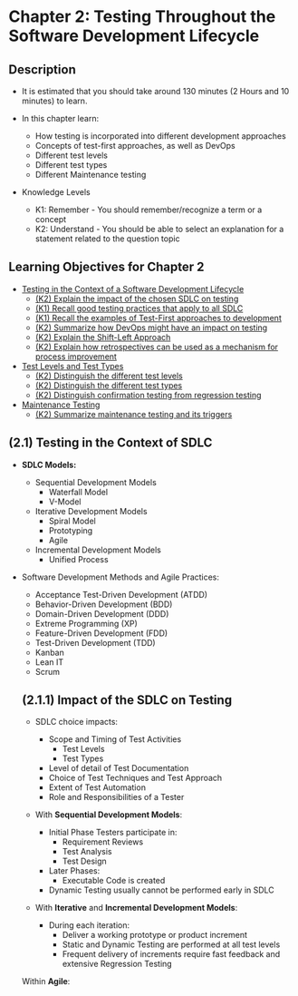 # Chapter 2: Testing Throughout the Software Development Lifecycle

## Description 
- It is estimated that you should take around 130 minutes (2 Hours and 10 minutes) to learn.
- In this chapter learn:
    - How testing is incorporated into different development approaches
    - Concepts of test-first approaches, as well as DevOps
    - Different test levels
    - Different test types
    - Different Maintenance testing

- Knowledge Levels
    - K1: Remember - You should remember/recognize a term or a concept
    - K2: Understand - You should be able to select an explanation for a statement related to the question topic

## Learning Objectives for Chapter 2
- [Testing in the Context of a Software Development Lifecycle](#21)
    - [(K2) Explain the impact of the chosen SDLC on testing](#211)
    - [(K1) Recall good testing practices that apply to all SDLC](#212)
    - [(K1) Recall the examples of Test-First approaches to development](#213)
    - [(K2) Summarize how DevOps might have an impact on testing](#214)
    - [(K2) Explain the Shift-Left Approach](#215)
    - [(K2) Explain how retrospectives can be used as a mechanism for process improvement](#216)
- [Test Levels and Test Types](#22)
    - [(K2) Distinguish the different test levels](#221)
    - [(K2) Distinguish the different test types](#222)
    - [(K2) Distinguish confirmation testing from regression testing](#223)
- [Maintenance Testing](#23)
    - [(K2) Summarize maintenance testing and its triggers](#231)

<a id="21"></a>

## (2.1) Testing in the Context of SDLC

- **SDLC Models:**
    - Sequential Development Models
        - Waterfall Model
        - V-Model
    - Iterative Development Models
        - Spiral Model
        - Prototyping
        - Agile
    - Incremental Development Models
        - Unified Process
    
- Software Development Methods and Agile Practices:
    - Acceptance Test-Driven Development (ATDD)
    - Behavior-Driven Development (BDD)
    - Domain-Driven Development (DDD)
    - Extreme Programming (XP)
    - Feature-Driven Development (FDD)
    - Test-Driven Development (TDD)
    - Kanban
    - Lean IT
    - Scrum

    <a id="211"></a>
    ## (2.1.1) Impact of the SDLC on Testing
    - SDLC choice impacts:
        - Scope and Timing of Test Activities
            - Test Levels
            - Test Types
        - Level of detail of Test Documentation
        - Choice of Test Techniques and Test Approach
        - Extent of Test Automation
        - Role and Responsibilities of a Tester
    
    - With **Sequential Development Models**:
        - Initial Phase Testers participate in:
            - Requirement Reviews
            - Test Analysis
            - Test Design
        - Later Phases:
            - Executable Code is created
        - Dynamic Testing usually cannot be performed early in SDLC

    - With **Iterative** and **Incremental Development Models**: 
        - During each iteration:
            - Deliver a working prototype or product increment
            - Static and Dynamic Testing are performed at all test levels
            - Frequent delivery of increments require fast feedback and extensive Regression Testing
        
    Within **Agile**: